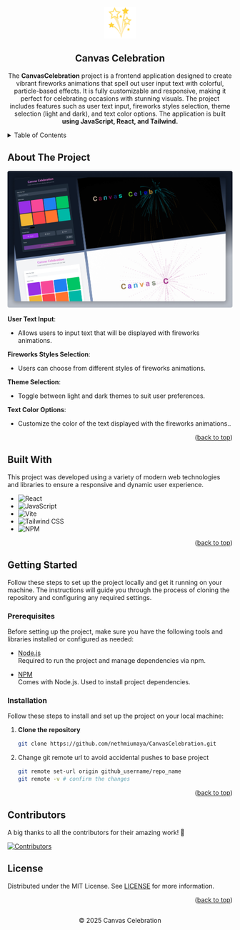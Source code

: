 <!-- PROJECT LOGO -->
<a id="readme-top"></a>
<div align="center">
  <a href="https://github.com/SE10-IJSE/SE10-NETWORK-FRONTEND">
    <img src="public\fireworks-icon.svg" alt="CanvasCelebration Logo" width="70" height="70">
  </a>

  <h2 align="center">Canvas Celebration</h2>

  <p align="center">
   The <strong>CanvasCelebration</strong> project is a frontend application designed to create vibrant fireworks animations that spell out user input text with colorful, particle-based effects. It is fully customizable and responsive, making it perfect for celebrating occasions with stunning visuals. The project includes features such as user text input, fireworks styles selection, theme selection (light and dark), and text color options. The application is built <strong>using JavaScript, React, and Tailwind.</strong>
  </p>
</div>

<!-- TABLE OF CONTENTS -->
<details>
  <summary>Table of Contents</summary>
  <ol>
    <li>
      <a href="#about-the-project">About The Project</a>
      <ul>
        <li><a href="#built-with">Built With</a></li>
      </ul>
    </li>
    <li>
      <a href="#getting-started">Getting Started</a>
      <ul>
        <li><a href="#prerequisites">Prerequisites</a></li>
        <li><a href="#installation">Installation</a></li>
      </ul>
    </li>
    <li><a href="#contributors">Contributors</a></li>
    <li><a href="#license">License</a></li>
  </ol>
</details>

<!-- ABOUT THE PROJECT -->
## About The Project

![Desktop - 1](src/assets/canvascelebration-readme-preview.png)

**User Text Input**:
  - Allows users to input text that will be displayed with fireworks animations.
    
**Fireworks Styles Selection**:
 - Users can choose from different styles of fireworks animations.
    
**Theme Selection**:
 - Toggle between light and dark themes to suit user preferences.
    
**Text Color Options**:
 - Customize the color of the text displayed with the fireworks animations..

<p align="right">(<a href="#readme-top">back to top</a>)</p>

## Built With

This project was developed using a variety of modern web technologies and libraries to ensure a responsive and dynamic user experience.

- ![React](https://img.shields.io/badge/-React-61DAFB?style=flat&logo=react&logoColor=black)
- ![JavaScript](https://img.shields.io/badge/-JavaScript-F7DF1E?style=flat&logo=javascript&logoColor=black)
- ![Vite](https://img.shields.io/badge/-Vite-646CFF?style=flat&logo=vite&logoColor=white)
- ![Tailwind CSS](https://img.shields.io/badge/-Tailwind%20CSS-06B6D4?style=flat&logo=tailwindcss&logoColor=white)
- ![NPM](https://img.shields.io/badge/-NPM-CB3837?style=flat&logo=npm&logoColor=white)

<p align="right">(<a href="#readme-top">back to top</a>)</p>

<!-- GETTING STARTED -->
## Getting Started

Follow these steps to set up the project locally and get it running on your machine. The instructions will guide you through the process of cloning the repository and configuring any required settings.

### Prerequisites

Before setting up the project, make sure you have the following tools and libraries installed or configured as needed:

- [Node.js](https://nodejs.org/)  
  Required to run the project and manage dependencies via npm.
  
- [NPM](https://www.npmjs.com/)  
  Comes with Node.js. Used to install project dependencies.

### Installation

Follow these steps to install and set up the project on your local machine:

1. **Clone the repository**

   ```bash
   git clone https://github.com/nethmiumaya/CanvasCelebration.git

1. Change git remote url to avoid accidental pushes to base project
   ```sh
   git remote set-url origin github_username/repo_name
   git remote -v # confirm the changes
   ```

<p align="right">(<a href="#readme-top">back to top</a>)</p>

## Contributors

A big thanks to all the contributors for their amazing work! 🌟

[![Contributors](https://contrib.rocks/image?repo=nethmiumaya/CanvasCelebration)](https://github.com/nethmiumaya/CanvasCelebration/graphs/contributors)


<!-- LICENSE -->
## License

Distributed under the MIT License. See [LICENSE](LICENSE) for more information.

<p align="right">(<a href="#readme-top">back to top</a>)</p>

## 

<p align="center">
  &copy; 2025 Canvas Celebration
</p>
